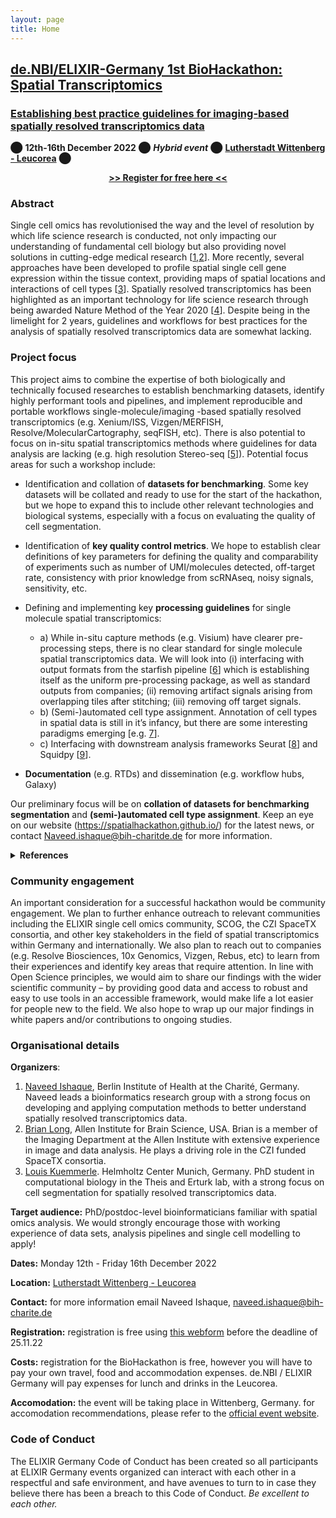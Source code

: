 ```yaml
---
layout: page
title: Home
---
```


## [de.NBI/ELIXIR-Germany 1st BioHackathon: Spatial Transcriptomics](https://www.denbi.de/de-nbi-events/1454-biohackathon-germany)
### [Establishing best practice guidelines for imaging-based spatially resolved transcriptomics data](https://www.denbi.de/de-nbi-events/2-uncategorised/1481-establishing-workflows-for-the-analysis-of-spatial-transcriptomics-data)

⬤ **12th-16th December 2022** ⬤ **_Hybrid event_** ⬤ **[Lutherstadt Wittenberg - Leucorea](https://leucorea.de/)** ⬤

<p align="center">
  <b><a href="https://www.denbi.de/component/chronoforms6/?chronoform=1st_BioHackathon_Germany">>> Register for free here <<</a></b>
</p>

### Abstract
Single cell omics has revolutionised the way and the level of resolution by which life science research is conducted, not only impacting our understanding of fundamental cell biology but also providing novel solutions in cutting-edge medical research [[1](https://doi.org/10.1038/nmeth.1315),[2](https://doi.org/10.1038/s41467-020-18158-5)]. More recently, several approaches have been developed to profile spatial single cell gene expression within the tissue context, providing maps of spatial locations and interactions of cell types [[3](https://doi.org/10.1038/s41592-022-01409-2)]. Spatially resolved transcriptomics has been highlighted as an important technology for life science research through being awarded Nature Method of the Year 2020 [[4](https://doi.org/10.1038/s41592-020-01033-y)]. Despite being in the limelight for 2 years, guidelines and workflows for best practices for the analysis of spatially resolved transcriptomics data are somewhat lacking. 
 
### Project focus
This project aims to combine the expertise of both biologically and technically focused researches to establish benchmarking datasets, identify highly performant tools and pipelines, and implement reproducible and portable workflows single-molecule/imaging -based spatially resolved transcriptomics (e.g. Xenium/ISS, Vizgen/MERFISH, Resolve/MolecularCartography, seqFISH, etc). There is also potential to focus on in-situ spatial transcriptomics methods where guidelines for data analysis are lacking (e.g. high resolution Stereo-seq [[5](https://doi.org/10.1016/j.cell.2022.04.003)]). Potential focus areas for such a workshop include:

* Identification and collation of <b>datasets for benchmarking</b>. Some key datasets will be collated and ready to use for the start of the hackathon, but we hope to expand this to include other relevant technologies and biological systems, especially with a focus on evaluating the quality of cell segmentation.

* Identification of <b>key quality control metrics</b>. We hope to establish clear definitions of key parameters for defining the quality and comparability of experiments such as number of UMI/molecules detected, off-target rate, consistency with prior knowledge from scRNAseq, noisy signals, sensitivity, etc.

* Defining and implementing key <b>processing guidelines</b> for single molecule spatial transcriptomics:
  * a)	While in-situ capture methods (e.g. Visium) have clearer pre-processing steps, there is no clear standard for single molecule spatial transcriptomics data. We will look into (i) interfacing with output formats from the starfish pipeline [[6](http://github.com/spacetx/starfish)] which is establishing itself as the uniform pre-processing package, as well as standard outputs from companies; (ii) removing artifact signals arising from overlapping tiles after stitching; (iii) removing off target signals.
  * b)	(Semi-)automated cell type assignment. Annotation of cell types in spatial data is still in it’s infancy, but there are some interesting paradigms emerging [e.g. [7](https://doi.org/10.1038/s41592-020-01018-x)]. 
  * c)	Interfacing with downstream analysis frameworks Seurat [[8](https://doi.org/10.1038/nbt.3192)] and Squidpy [[9]( https://doi.org/10.1038/s41592-021-01358-2)].

* <b>Documentation</b> (e.g. RTDs) and dissemination (e.g. workflow hubs, Galaxy)

Our preliminary focus will be on <b> collation of datasets for benchmarking segmentation</b> and <b>(semi-)automated cell type assignment</b>. Keep an eye on our website (https://spatialhackathon.github.io/) for the latest news, or contact Naveed.ishaque@bih-charitde.de for more information.

<details>
  <summary><b>References</b></summary>
  
 [1] Tang et al (2009). “mRNA-Seq whole-transcriptome analysis of a single cell”. Nature Methods.  https://doi.org/10.1038/nmeth.1315<br>
 [2] Aldridge & Teichmann (2021). “Single cell transcriptomics comes of age”. Nature Methods. https://doi.org/10.1038/s41467-020-18158-5<br>
 [3] Moses & Pachter (2022). “Museum of spatial transcriptomics”. Nature Methods.  https://doi.org/10.1038/s41592-022-01409-2<br>
 [4] Marx (2021). “Method of the Year 2020: spatially resolved transcriptomics”. Nature Methods.  https://doi.org/10.1038/s41592-020-01033-y<br>
 [5] Chen et al (2022). “Spatiotemporal transcriptomic atlas of mouse organogenesis using DNA nanoball-patterned arrays”. Cell. https://doi.org/10.1016/j.cell.2022.04.003<br>
 [6] Axelrod et al (2018). “starfish: scalable pipelines for image-based transcriptomics”. GitHub. http://github.com/spacetx/starfish<br>
 [7] Stringer et al (2021). “Cellpose: a generalist algorithm for cellular segmentation”. Nature Methods. https://doi.org/10.1038/s41592-020-01018-x<br>
 [8] Satija et al (2015). “Spatial reconstruction of single-cell gene expression data”. Nature Biotechnology. https://doi.org/10.1038/nbt.3192<br>
 [9] Palla et al (2021). “Squidpy: a scalable framework for spatial omics analysis”. Nature Methods. https://doi.org/10.1038/s41592-021-01358-2<br>

</details>

### Community engagement
An important consideration for a successful hackathon would be community engagement. We plan to further enhance outreach to relevant communities including the ELIXIR single cell omics community, SCOG, the CZI SpaceTX consortia, and other key stakeholders in the field of spatial transcriptomics within Germany and internationally. We also plan to reach out to companies (e.g. Resolve Biosciences, 10x Genomics, Vizgen, Rebus, etc) to learn from their experiences and identify key areas that require attention. In line with Open Science principles, we would aim to share our findings with the wider scientific community – by providing good data and access to robust and easy to use tools in an accessible framework, would make life a lot easier for people new to the field. We also hope to wrap up our major findings in white papers and/or contributions to ongoing studies.

### Organisational details

**Organizers**: 
1.	[Naveed Ishaque](mailto:Naveed.ishaque@bih-charite.de), Berlin Institute of Health at the Charité, Germany. Naveed leads a bioinformatics research group with a strong focus on developing and applying computation methods to better understand spatially resolved transcriptomics data.<br>
2.	[Brian Long](mailto:brianl@alleninstitute.org), Allen Institute for Brain Science, USA. Brian is a member of the Imaging Department at the Allen Institute with extensive experience in image and data analysis. He plays a driving role in the CZI funded SpaceTX consortia.<br>
3.	[Louis Kuemmerle](mailto:louis.kuemmerle@helmholtz-muenchen.de). Helmholtz Center Munich, Germany. PhD student in computational biology in the Theis and Erturk lab, with a strong focus on cell segmentation for spatially resolved transcriptomics data.<br>

**Target audience:** PhD/postdoc-level bioinformaticians familiar with spatial omics analysis. We would strongly encourage those with working experience of data sets, analysis pipelines and single cell modelling to apply!

**Dates:** Monday 12th - Friday 16th December 2022

**Location:** [Lutherstadt Wittenberg - Leucorea](https://leucorea.de/) 

**Contact:** for more information email Naveed Ishaque, [naveed.ishaque@bih-charite.de](mailto:naveed.ishaque@bih-charite.de)

**Registration:** registration is free using [this webform](https://www.denbi.de/component/chronoforms6/?chronoform=1st_BioHackathon_Germany) before the deadline of 25.11.22

**Costs:** registration for the BioHackathon is free, however you will have to pay your own travel, food and accommodation expenses. de.NBI / ELIXIR Germany will pay expenses for lunch and drinks in the Leucorea.

**Accomodation:** the event will be taking place in Wittenberg, Germany. for accomodation recommendations, please refer to the [official event website](https://www.denbi.de/de-nbi-events/1454-biohackathon-germany).

### Code of Conduct
The ELIXIR Germany Code of Conduct has been created so all participants at ELIXIR Germany events organized can interact with each other in a respectful and safe environment, and have avenues to turn to in case they believe there has been a breach to this Code of Conduct.
<i>Be excellent to each other.</i>
